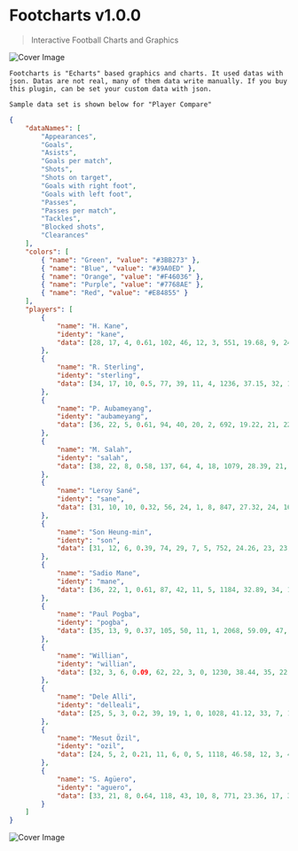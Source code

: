 # Footcharts v1.0.0

> Interactive Football Charts and Graphics

![Cover Image](../assets/img/sample/ex-1.png)

    Footcharts is "Echarts" based graphics and charts. It used datas with json. Datas are not real, many of them data write manually. If you buy this plugin, can be set your custom data with json.

    Sample data set is shown below for "Player Compare"

```json
{
	"dataNames": [
		"Appearances",
		"Goals",
		"Asists",
		"Goals per match",
		"Shots",
		"Shots on target",
		"Goals with right foot",
		"Goals with left foot",
		"Passes",
		"Passes per match",
		"Tackles",
		"Blocked shots",
		"Clearances"
	],
	"colors": [
		{ "name": "Green", "value": "#3BB273" },
		{ "name": "Blue", "value": "#39A0ED" },
		{ "name": "Orange", "value": "#F46036" },
		{ "name": "Purple", "value": "#7768AE" },
		{ "name": "Red", "value": "#E84855" }
	],
	"players": [
		{
			"name": "H. Kane",
			"identy": "kane",
			"data": [28, 17, 4, 0.61, 102, 46, 12, 3, 551, 19.68, 9, 24, 14]
		},
		{
			"name": "R. Sterling",
			"identy": "sterling",
			"data": [34, 17, 10, 0.5, 77, 39, 11, 4, 1236, 37.15, 32, 17, 4]
		},
		{
			"name": "P. Aubameyang",
			"identy": "aubameyang",
			"data": [36, 22, 5, 0.61, 94, 40, 20, 2, 692, 19.22, 21, 22, 18]
		},
		{
			"name": "M. Salah",
			"identy": "salah",
			"data": [38, 22, 8, 0.58, 137, 64, 4, 18, 1079, 28.39, 21, 33, 4]
		},
		{
			"name": "Leroy Sané",
			"identy": "sane",
			"data": [31, 10, 10, 0.32, 56, 24, 1, 8, 847, 27.32, 24, 16, 2]
		},
		{
			"name": "Son Heung-min",
			"identy": "son",
			"data": [31, 12, 6, 0.39, 74, 29, 7, 5, 752, 24.26, 23, 23, 4]
		},
		{
			"name": "Sadio Mane",
			"identy": "mane",
			"data": [36, 22, 1, 0.61, 87, 42, 11, 5, 1184, 32.89, 34, 11, 8]
		},
		{
			"name": "Paul Pogba",
			"identy": "pogba",
			"data": [35, 13, 9, 0.37, 105, 50, 11, 1, 2068, 59.09, 47, 29, 36]
		},
		{
			"name": "Willian",
			"identy": "willian",
			"data": [32, 3, 6, 0.09, 62, 22, 3, 0, 1230, 38.44, 35, 22, 11]
		},
		{
			"name": "Dele Alli",
			"identy": "delleali",
			"data": [25, 5, 3, 0.2, 39, 19, 1, 0, 1028, 41.12, 33, 7, 17]
		},
		{
			"name": "Mesut Özil",
			"identy": "ozil",
			"data": [24, 5, 2, 0.21, 11, 6, 0, 5, 1118, 46.58, 12, 3, 4]
		},
		{
			"name": "S. Agüero",
			"identy": "aguero",
			"data": [33, 21, 8, 0.64, 118, 43, 10, 8, 771, 23.36, 17, 31, 3]
		}
	]
}
```

![Cover Image](../assets/img/sample/ex-6.png)
